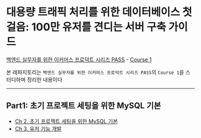 # 대용량 트래픽 처리를 위한 데이터베이스 첫 걸음: 100만 유저를 견디는 서버 구축 가이드

[백엔드 실무자를 위한 이커머스 프로덕트 시리즈 PASS](https://fastcampus.co.kr/impact_all_productproject) - [Course 1](https://fastcampus.co.kr/dev_online_dbbasic)

본 레파지토리는 `백엔드 실무자를 위한 이커머스 프로덕트 시리즈 PASS`의 `Course 1`을 스터디하며 정리한 내용이다

---

## Part1: 초기 프로젝트 세팅을 위한 MySQL 기본

- [Ch 2. 초기 프로젝트 세팅을 위한 MySQL 기본](./Part1/2.%20초기%20프로젝트%20세팅을%20위한%20MySQL%20기본.md)
- [Ch 3. 유저 기능 개발](./Part1/3.%20유저%20기능%20개발.md)


